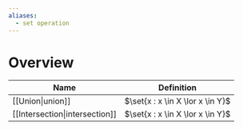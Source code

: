 ```yaml
---
aliases:
  - set operation
---
```

# Overview
| Name                           | Definition                       |
| ------------------------------ | -------------------------------- |
| [[Union\|union]]               | $\set{x : x \in X \lor x \in Y}$ |
| [[Intersection\|intersection]] | $\set{x : x \in X \lor x \in Y}$ |

